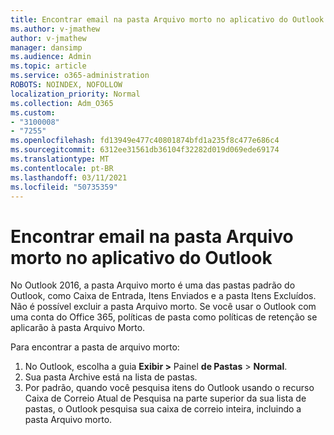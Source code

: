 ```yaml
---
title: Encontrar email na pasta Arquivo morto no aplicativo do Outlook
ms.author: v-jmathew
author: v-jmathew
manager: dansimp
ms.audience: Admin
ms.topic: article
ms.service: o365-administration
ROBOTS: NOINDEX, NOFOLLOW
localization_priority: Normal
ms.collection: Adm_O365
ms.custom:
- "3100008"
- "7255"
ms.openlocfilehash: fd13949e477c40801874bfd1a235f8c477e686c4
ms.sourcegitcommit: 6312ee31561db36104f32282d019d069ede69174
ms.translationtype: MT
ms.contentlocale: pt-BR
ms.lasthandoff: 03/11/2021
ms.locfileid: "50735359"
---
```

# <a name="find-email-in-archive-folder-in-outlook-app"></a>Encontrar email na pasta Arquivo morto no aplicativo do Outlook

No Outlook 2016, a pasta Arquivo morto é uma das pastas padrão do Outlook, como Caixa de Entrada, Itens Enviados e a pasta Itens Excluídos. Não é possível excluir a pasta Arquivo morto. Se você usar o Outlook com uma conta do Office 365, políticas de pasta como políticas de retenção se aplicarão à pasta Arquivo Morto.

Para encontrar a pasta de arquivo morto:

1. No Outlook, escolha a guia **Exibir >** Painel **de Pastas**  >  **Normal**.
2. Sua pasta Archive está na lista de pastas.
3. Por padrão, quando você pesquisa itens do Outlook usando o recurso Caixa de Correio Atual de Pesquisa na parte superior da sua lista de pastas, o Outlook pesquisa sua caixa de correio inteira, incluindo a pasta Arquivo morto.
